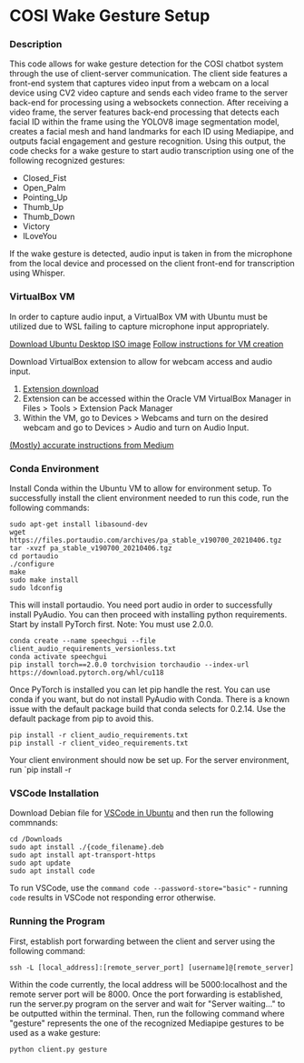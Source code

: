 # COSI Wake Gesture Setup

### Description
This code allows for wake gesture detection for the COSI chatbot system through the use of client-server communication. The client side features a front-end system that captures video input from a webcam on a local device using CV2 video capture and sends each video frame to the server back-end for processing using a websockets connection. After receiving a video frame, the server features back-end processing that detects each facial ID within the frame using the YOLOV8 image segmentation model, creates a facial mesh and hand landmarks for each ID using Mediapipe, and outputs facial engagement and gesture recognition. Using this output, the code checks for a wake gesture to start audio transcription using one of the following recognized gestures:

<ul>
  <li>Closed_Fist</li>
  <li>Open_Palm</li>
  <li>Pointing_Up</li>
  <li>Thumb_Up</li>
  <li>Thumb_Down</li>
  <li>Victory</li>
  <li>ILoveYou</li>
</ul>

If the wake gesture is detected, audio input is taken in from the microphone from the local device and processed on the client front-end for transcription using Whisper. 

### VirtualBox VM
In order to capture audio input, a VirtualBox VM with Ubuntu must be utilized due to WSL failing to capture microphone input appropriately.

[Download Ubuntu Desktop ISO image](https://ubuntu.com/download/desktop)
[Follow instructions for VM creation](https://ubuntu.com/tutorials/how-to-run-ubuntu-desktop-on-a-virtual-machine-using-virtualbox#1-overview)

Download VirtualBox extension to allow for webcam access and audio input.
        <ol>
            <li>[Extension download](https://www.virtualbox.org/wiki/Downloads)</li>
            <li>Extension can be accessed within the Oracle VM VirtualBox Manager in Files > Tools > Extension Pack Manager</li>
            <li>Within the VM, go to Devices > Webcams and turn on the desired webcam and go to Devices > Audio and turn on Audio Input.</li>
        </ol>

[(Mostly) accurate instructions from Medium](https://medium.com/nerd-for-tech/how-to-use-camera-in-windows-10-virtualbox-aa92ffbe1f24)
### Conda Environment 
Install Conda within the Ubuntu VM to allow for environment setup. 
To successfully install the client environment needed to run this code, run the following commands:
```
sudo apt-get install libasound-dev
wget https://files.portaudio.com/archives/pa_stable_v190700_20210406.tgz
tar -xvzf pa_stable_v190700_20210406.tgz
cd portaudio
./configure
make
sudo make install
sudo ldconfig
```
This will install portaudio. You need port audio in order to successfully install PyAudio. You can then proceed with installing python requirements. Start by install PyTorch first. Note: You must use 2.0.0.
```
conda create --name speechgui --file client_audio_requirements_versionless.txt
conda activate speechgui
pip install torch==2.0.0 torchvision torchaudio --index-url https://download.pytorch.org/whl/cu118
```
Once PyTorch is installed you can let pip handle the rest. You can use conda if you want, but do not install PyAudio with Conda. There is a known issue with the default package build that conda selects for 0.2.14. Use the default package from pip to avoid this.
```
pip install -r client_audio_requirements.txt
pip install -r client_video_requirements.txt
```
Your client environment should now be set up. For the server environment, run `pip install -r

### VSCode Installation 
Download Debian file for [VSCode in Ubuntu](https://code.visualstudio.com/download) and then run the following commnands:
```
cd /Downloads
sudo apt install ./{code_filename}.deb
sudo apt install apt-transport-https
sudo apt update
sudo apt install code
```
To run VSCode, use the `command code --password-store="basic"` - running `code` results in VSCode not responding error otherwise.

### Running the Program
First, establish port forwarding between the client and server using the following command:
```
ssh -L [local_address]:[remote_server_port] [username]@[remote_server]
```
Within the code currently, the local address will be 5000:localhost and the remote server port will be 8000. Once the port forwarding is established, run the server.py program on the server and wait for "Server waiting..." to be outputted within the terminal. Then, run the following command where "gesture" represents the one of the recognized Mediapipe gestures to be used as a wake gesture:
```
python client.py gesture 
```